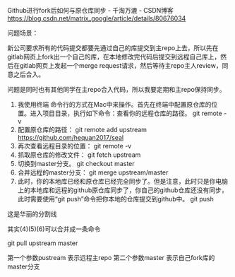 Github进行fork后如何与原仓库同步 - 千淘万漉 - CSDN博客 https://blog.csdn.net/matrix_google/article/details/80676034

问题场景：

新公司要求所有的代码提交都要先通过自己的库提交到主repo上去，所以先在gitlab网页上fork出一个自己的库，在本地修改完代码后提交到远程自己库上，然后在gitlab网页上发起一个merge request请求，然后等待主repo主人review，同意之后合入。

问题是同时也有其他同学在主repo合入代码，所以我要定期和主repo保持同步。

1. 我使用终端 命令行的方式在Mac中来操作。首先在终端中配置原仓库的位置。进入项目目录，执行如下命令：查看你的远程仓库的路径。
git remote -v
2. 配置原仓库的路径：
git remote add upstream https://github.com/hequan2017/seal
3. 再次查看远程目录的位置：
git remote -v
4. 抓取原仓库的修改文件：
git fetch upstream
5. 切换到master分支。
git checkout master
6. 合并远程的master分支：
git merge upstream/master
7. 此时，你的本地库已经和原仓库已经完全同步了。但是注意，此时只是你电脑上的本地库和远程的github原仓库同步了，你自己的github仓库还没有同步，此时需要使用“git push”命令把你本地的仓库提交到github中。
git push

这是华丽的分割线

其实(4)(5)(6)可以合并成一条命令

git pull upstream master

第一个参数pustream 表示远程主repo
第二个参数master 表示自己fork库的master分支